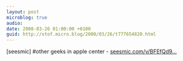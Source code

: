 ```yaml
---
layout: post
microblog: true
audio: 
date: 2008-03-26 01:00:00 +0100
guid: http://xtof.micro.blog/2008/03/26/t777654820.html
---
```

[seesmic]  #other geeks in apple center - [seesmic.com/v/BFEfQd9...](http://seesmic.com/v/BFEfQd9shS)
